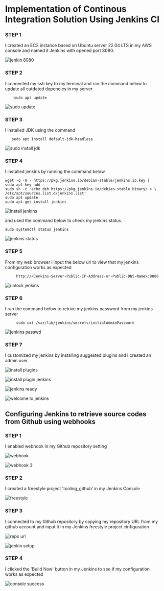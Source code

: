  # Implementation of Continous Integration Solution Using Jenkins CI
 
 
 


### STEP 1
  I created an EC2 instance based on Ubuntu server 22.04 LTS in my AWS console and named it Jenkins with opened port 8080.
  
  ![jenkin 8080](https://user-images.githubusercontent.com/79808404/184369482-76a74520-0f42-4774-9c03-ee72d5fb1f00.JPG)


### STEP 2
  I connected my ssh key to my terminal and ran the command below to update all outdated depencies in my server
     
        sudo apt update
![sudo update](https://user-images.githubusercontent.com/79808404/184370029-1703a7b3-a8bf-4985-9231-19ff581ba5a4.JPG)

 ### STEP 3
   I installed JDK  using the command 
     
       sudo apt install default-jdk-headless
   
   ![sudo install jdk](https://user-images.githubusercontent.com/79808404/184370691-7cf66ece-fc90-4d1a-9c61-9e75571d23e3.JPG)

### STEP 4
  I installed jenkins by running the command below
    
    wget -q -O - https://pkg.jenkins.io/debian-stable/jenkins.io.key | sudo apt-key add -
    sudo sh -c 'echo deb https://pkg.jenkins.io/debian-stable binary/ > \
    /etc/apt/sources.list.d/jenkins.list'
    sudo apt update
    sudo apt-get install jenkins
    
  ![install jenkins](https://user-images.githubusercontent.com/79808404/184370901-8101166b-e606-4bd7-b2b1-1ed739ce819e.JPG)


and used the command below to check my jenkins status
  
    sudo systemctl status jenkins
 ![jenkins status](https://user-images.githubusercontent.com/79808404/184371720-d32a0ce4-7bef-4c02-b4f5-3c54de438767.JPG)
   
  
 ### STEP 5
 
   From my web browser i input the below url to view that my jenkins configuration works as expected
   
         http://<Jenkins-Server-Public-IP-Address-or-Public-DNS-Name>:8080
 
 ![unlock jenkins](https://user-images.githubusercontent.com/79808404/184372303-dabdbd71-246a-45f0-800f-49101f210c84.JPG)
      
     
  ### STEP 6
  
   I ran the command below to retrive my jenkins password from my jenkins server
    
         sudo cat /var/lib/jenkins/secrets/initialAdminPassword
   ![jenkins passwd](https://user-images.githubusercontent.com/79808404/184372821-f7778dfa-1289-470b-b89a-82e0c482fddd.JPG)


### STEP 7
  I customized my jenkins by installing suggested plugins and I created an admin user 
  
  ![install plugins](https://user-images.githubusercontent.com/79808404/184373337-69125f8f-eb91-4fae-bf4a-ccf1bb8312eb.JPG)

![install plugin jenkins](https://user-images.githubusercontent.com/79808404/184373366-c8e9c67b-86f6-4378-8901-4e1071050be6.JPG)

![jenkins ready](https://user-images.githubusercontent.com/79808404/184373459-76b23dbc-b411-4a9c-92e5-942d9ab85e87.JPG)

![welcome to jenkins](https://user-images.githubusercontent.com/79808404/184373479-5cc75980-d8bb-42f8-94c9-387ce886533b.JPG)

  
 ## Configuring Jenkins to retrieve source codes from Github using webhooks
 
 
 ### STEP 1
   I enabled webhook in my Github repository setting
   
   ![webhook](https://user-images.githubusercontent.com/79808404/184472405-ebe0112e-2979-4df5-b92c-bafcbf1031b2.JPG)

   ![webhook 3](https://user-images.githubusercontent.com/79808404/184472432-5bae58e7-a9b3-4066-b6d9-02208f9a536e.JPG)

   
  ### STEP 2
   I created a freestyle project 'tooling_github' in my Jenkins Console
        
     
 ![freestyle](https://user-images.githubusercontent.com/79808404/184473054-3b5b2ab9-e21a-48ee-9a4a-6589d372284c.JPG)
  
   
  ### STEP 3
  I connected to my Github repository by copying my repository URL from my github account and input it in my Jenkins freestyle project cinfiguration
    
   ![repo url](https://user-images.githubusercontent.com/79808404/184473470-e393475e-41b5-42c9-8ddd-e4e8c2b97fc8.JPG)

![jenkin setup](https://user-images.githubusercontent.com/79808404/184473487-08c05171-419b-4800-a33d-f9c882e01815.JPG)


### STEP 4
  I clicked the 'Build Now' button in my Jenkins to see if my configuration works as expected
 
 ![console success](https://user-images.githubusercontent.com/79808404/184474779-47550ca6-ff32-4615-aafe-599e00b1f1aa.JPG)

  
   
   
   
   
   
   
   
   
   
 
